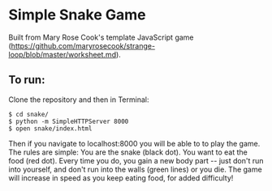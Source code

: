 # Simple Snake Game

Built from Mary Rose Cook's template JavaScript game (https://github.com/maryrosecook/strange-loop/blob/master/worksheet.md).

## To run:
Clone the repository and then in Terminal:

    $ cd snake/
    $ python -m SimpleHTTPServer 8000
    $ open snake/index.html

Then if you navigate to localhost:8000 you will be able to to play the game.  The rules are simple: You are the snake (black dot).  You want to eat the food (red dot).  Every time you do, you gain a new body part -- just don't run into yourself, and don't run into the walls (green lines) or you die.  The game will increase in speed as you keep eating food, for added difficulty!